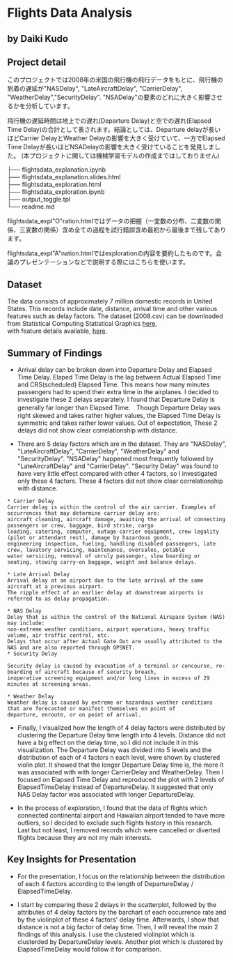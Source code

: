 # Flights Data Analysis
## by Daiki Kudo


## Project detail
このプロジェクトでは2008年の米国の飛行機の飛行データをもとに、飛行機の到着の遅延が"NASDelay", "LateAircraftDelay", "CarrierDelay", "WeatherDelay","SecurityDelay". "NSADelay"の要素のどれに大きく影響させるかを分析しています。

飛行機の遅延時間は地上での遅れ(Departure Delay)と空での遅れ(Elapsed Time Delay)の合計として表されます。結論としては、Departure delayが長いほどCarrier DelayとWeather Delayの影響を大きく受けていて、一方でElapsed Time Delayが長いほどNSADelayの影響を大きく受けていることを発見しました。
(本プロジェクトに関しては機械学習モデルの作成まではしておりません)
   
├── flightsdata_explanation.ipynb   
├── flightsdata_explanation.slides.html   
├── flightsdata_exploration.html   
├── flightsdata_exploration.ipynb  
├── output_toggle.tpl   
└── readme.md    
   
flightsdata_expl"O"ration.htmlではデータの把握（一変数の分布、二変数の関係、三変数の関係）含め全ての過程を試行錯誤含め最初から最後まで残してあります。

flightsdata_expl"A"nation.htmlではexplorationの内容を要約したものです。会議のプレゼンテーションなどで説明する際にはこちらを使います。

## Dataset

The data consists of approximately 7 million domestic records in United States. This records include date, distance, arrival time and other various features such as delay factors. The dataset (2008.csv) can be downloaded from Statistical Computing
Statistical Graphics [here](http://stat-computing.org/dataexpo/2009/the-data.html),  
with feature details available, [here](https://www.transtats.bts.gov/Fields.asp?Table_ID=236).

## Summary of Findings

* Arrival delay can be broken down into Departure Delay and Elapsed Time Delay. Elaped Time Delay is the lag between Actual Elapsed Time and CRS(scheduled) Elapsed Time. This means how many minutes passengers had to spend their extra time in the airplanes. I decided to investigate these 2 delays separately. I found that Departure Delay is generally far longer than Elapsed Time.　Though Departure Delay was right skewed and takes rather higher values, the Elapsed Time Delay is symmetric and takes rather lower values. Out of expectation, These 2 delays did not show clear correlationship with distance.

* There are 5 delay factors which are in the dataset. They are "NASDelay", "LateAircraftDelay", "CarrierDelay", "WeatherDelay" and "SecurityDelay". "NSADelay" happened most frequently followed by "LateAircraftDelay" and "CarrierDelay". "Security Delay" was found to have very little effect compared with other 4 factors, so I investigated only these 4 factors. These 4 factors did not show clear correlationship with distance.

```
* Carrier Delay
Carrier delay is within the control of the air carrier. Examples of occurrences that may determine carrier delay are:  
aircraft cleaning, aircraft damage, awaiting the arrival of connecting passengers or crew, baggage, bird strike, cargo   
loading, catering, computer, outage-carrier equipment, crew legality (pilot or attendant rest), damage by hazardous goods,   
engineering inspection, fueling, handling disabled passengers, late crew, lavatory servicing, maintenance, oversales, potable   
water servicing, removal of unruly passenger, slow boarding or seating, stowing carry-on baggage, weight and balance delays.   

* Late Arrival Delay
Arrival delay at an airport due to the late arrival of the same aircraft at a previous airport.  
The ripple effect of an earlier delay at downstream airports is referred to as delay propagation.   

* NAS Delay
Delay that is within the control of the National Airspace System (NAS) may include:  
non-extreme weather conditions, airport operations, heavy traffic volume, air traffic control, etc.   
Delays that occur after Actual Gate Out are usually attributed to the NAS and are also reported through OPSNET.
* Security Delay  
  
Security delay is caused by evacuation of a terminal or concourse, re-boarding of aircraft because of security breach,      
inoperative screening equipment and/or long lines in excess of 29 minutes at screening areas.  

* Weather Delay    
Weather delay is caused by extreme or hazardous weather conditions that are forecasted or manifest themselves on point of   
departure, enroute, or on point of arrival.
```

* Finally, I visualized how the length of 4 delay factors were distributed by clustering the Departure Delay time length into 4 levels. Distance did not have a big effect on the delay time, so I did not include it in this visualization. The Departure Delay was divided into 5 levels and the distribution of each of 4 factors n each level,  were shown by clustered violin plot. It showed that the longer Departure Delay time is, the more it was associated with with longer CarrierDelay and WeatherDelay. Then I focused on Elapsed Time Delay and reproduced the plot with 2 levels of ElapsedTimeDelay instead of DepartureDelay. It suggested that only NAS Delay factor was associated with longer DepartureDelay.

* In the process of exploration, I found that the data of flights which connected continental airport and Hawaiian airport tended to have more outliers, so I decided to exclude such flights history in this research. Last but not least, I removed records which were cancelled or diverted flights because they are not my main interests.


## Key Insights for Presentation

* For the presentation, I focus on the relationship between the distribution of each 4 factors according to the length of DepartureDelay / ElapsedTimeDelay.

* I start by comparing these 2 delays in the scatterplot, followed by the attributes of 4 delay factors by the barchart of each occurrence rate and by the violinplot of these 4 factors' delay time.  Afterwards, I show that distance is not a big factor of delay time. Then, I will reveal the main 2 findings of this analysis. I use the clustered violinplot which is clusterded by DepartureDelay levels. Another plot which is clustered by ElapsedTimeDelay would follow it for comparison.
